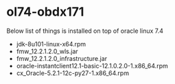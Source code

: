 # ol74-obdx171
Below list of things is installed on top of oracle linux 7.4
- jdk-8u101-linux-x64.rpm
- fmw_12.2.1.2.0_wls.jar
- fmw_12.2.1.2.0_infrastructure.jar
- oracle-instantclient12.1-basic-12.1.0.2.0-1.x86_64.rpm
- cx_Oracle-5.2.1-12c-py27-1.x86_64.rpm